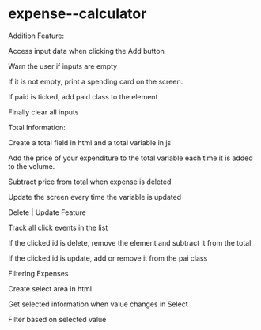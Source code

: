 # expense--calculator
Addition Feature:

Access input data when clicking the Add button

Warn the user if inputs are empty

If it is not empty, print a spending card on the screen.

If paid is ticked, add paid class to the element

Finally clear all inputs

Total Information:

Create a total field in html and a total variable in js

Add the price of your expenditure to the total variable each time it is added to the volume.

Subtract price from total when expense is deleted

Update the screen every time the variable is updated

Delete | Update Feature

Track all click events in the list

If the clicked id is delete, remove the element and subtract it from the total.

If the clicked id is update, add or remove it from the pai class

Filtering Expenses

Create select area in html

Get selected information when value changes in Select

Filter based on selected value
